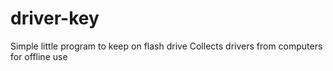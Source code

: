 # driver-key
Simple little program to keep on flash drive
Collects drivers from computers for offline use
